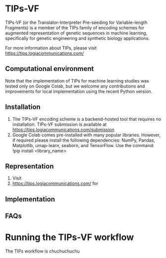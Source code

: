 # TIPs-VF
TIPs-VF (or the Translator-Interpreter Pre-seeding for Variable-length Fragments) is a member of the TIPs family of encoding schemes for augmented representation of genetic sequences in machine learning, specifically for genetic engineering and synthetic biology applications.

For more information about TIPs, please visit https://tips.logiacommunications.com/

## Computational environment
Note that the implementation of TIPs for machine learning studies was tested only on Google Colab, but we welcome any contributions and improvements for local implementation using the recent Python version.

## Installation
1. The TIPs-VF encoding scheme is a backend-hosted tool that requires no installation. TIPs-VF submission is available at https://tips.logiacommunications.com/submission
2. Google Colab comes pre-installed with many popular libraries. However, if required please install the following dependencies: NumPy, Pandas, Matplotlib, umap-learn, seaborn, and TensorFlow. Use the command: !pip install <library_name>

## Representation
1. Visit
2. https://tips.logiacommunications.com/ for 


## Implementation 




## FAQs


# Running the TIPs-VF workflow


The TIPs workflow is chuchuchuchu


